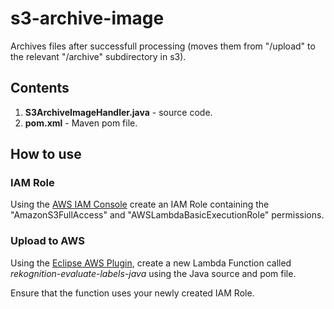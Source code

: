 # s3-archive-image

Archives files after successfull processing (moves them from "/upload" to the relevant "/archive" subdirectory in s3).

## Contents

1. **S3ArchiveImageHandler.java** - source code.
2. **pom.xml** - Maven pom file.

## How to use

### IAM Role

Using the [AWS IAM Console](https://aws.amazon.com/console/) create an IAM Role containing the "AmazonS3FullAccess" and "AWSLambdaBasicExecutionRole" permissions. 

### Upload to AWS

Using the [Eclipse AWS Plugin](https://aws.amazon.com/lambda), create a new Lambda Function called *rekognition-evaluate-labels-java* using the Java source and pom file.

Ensure that the function uses your newly created IAM Role.
